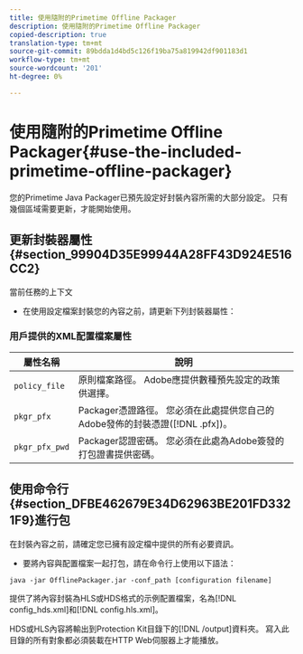 ```yaml
---
title: 使用隨附的Primetime Offline Packager
description: 使用隨附的Primetime Offline Packager
copied-description: true
translation-type: tm+mt
source-git-commit: 89bdda1d4bd5c126f19ba75a819942df901183d1
workflow-type: tm+mt
source-wordcount: '201'
ht-degree: 0%

---
```



# 使用隨附的Primetime Offline Packager{#use-the-included-primetime-offline-packager}

您的Primetime Java Packager已預先設定好封裝內容所需的大部分設定。 只有幾個區域需要更新，才能開始使用。

## 更新封裝器屬性{#section_99904D35E99944A28FF43D924E516CC2}

當前任務的上下文

* 在使用設定檔案封裝您的內容之前，請更新下列封裝器屬性：

### 用戶提供的XML配置檔案屬性

| 屬性名稱 | 說明 |
|---|---|
| `policy_file` | 原則檔案路徑。 Adobe應提供數種預先設定的政策供選擇。 |
| `pkgr_pfx` | Packager憑證路徑。 您必須在此處提供您自己的Adobe發佈的封裝憑證([!DNL .pfx])。 |
| `pkgr_pfx_pwd` | Packager認證密碼。 您必須在此處為Adobe簽發的打包證書提供密碼。 |

## 使用命令行{#section_DFBE462679E34D62963BE201FD3321F9}進行包

在封裝內容之前，請確定您已擁有設定檔中提供的所有必要資訊。

* 要將內容與配置檔案一起打包，請在命令行上使用以下語法：

```
java -jar OfflinePackager.jar -conf_path [configuration filename]
```

提供了將內容封裝為HLS或HDS格式的示例配置檔案，名為[!DNL config_hds.xml]和[!DNL config.hls.xml]。

HDS或HLS內容將輸出到Protection Kit目錄下的[!DNL /output]資料夾。 寫入此目錄的所有對象都必須裝載在HTTP Web伺服器上才能播放。
